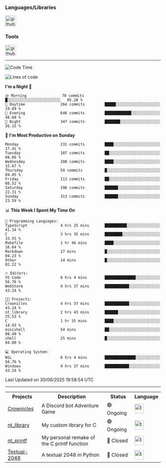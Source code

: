 <div>
    <h3>Languages/Libraries</h3>
    <img alt="github-chart" src="https://skillicons.dev/icons?i=c,py,js,ts,discordjs,html,css,md,bash" height="35px">
</div>
<div>
    <h3>Tools</h3>
    <img alt="github-chart" src="https://skillicons.dev/icons?i=discord,git,github,gitlab,vscode,webstorm,pycharm,ubuntu,pnpm,nodejs,docker" height="35px">
</div>

---
<!--START_SECTION:waka-->
![Code Time](http://img.shields.io/badge/Code%20Time-253%20hrs%202%20mins-blue)

![Lines of code](https://img.shields.io/badge/From%20Hello%20World%20I%27ve%20Written-68.1%20thousand%20lines%20of%20code-blue)

**I'm a Night 🦉** 

```text
🌞 Morning                70 commits          █░░░░░░░░░░░░░░░░░░░░░░░░   05.28 % 
🌆 Daytime                264 commits         █████░░░░░░░░░░░░░░░░░░░░   19.89 % 
🌃 Evening                646 commits         ████████████░░░░░░░░░░░░░   48.68 % 
🌙 Night                  347 commits         ███████░░░░░░░░░░░░░░░░░░   26.15 % 
```
📅 **I'm Most Productive on Sunday** 

```text
Monday                   231 commits         ████░░░░░░░░░░░░░░░░░░░░░   17.41 % 
Tuesday                  107 commits         ██░░░░░░░░░░░░░░░░░░░░░░░   08.06 % 
Wednesday                208 commits         ████░░░░░░░░░░░░░░░░░░░░░   15.67 % 
Thursday                 59 commits          █░░░░░░░░░░░░░░░░░░░░░░░░   04.45 % 
Friday                   113 commits         ██░░░░░░░░░░░░░░░░░░░░░░░   08.52 % 
Saturday                 296 commits         ██████░░░░░░░░░░░░░░░░░░░   22.31 % 
Sunday                   313 commits         ██████░░░░░░░░░░░░░░░░░░░   23.59 % 
```


📊 **This Week I Spent My Time On** 

```text
💬 Programming Languages: 
TypeScript               4 hrs 25 mins       ██████████░░░░░░░░░░░░░░░   41.34 % 
C                        3 hrs 35 mins       ████████░░░░░░░░░░░░░░░░░   33.55 % 
Makefile                 1 hr 46 mins        ████░░░░░░░░░░░░░░░░░░░░░   16.64 % 
Markdown                 27 mins             █░░░░░░░░░░░░░░░░░░░░░░░░   04.23 % 
Other                    14 mins             █░░░░░░░░░░░░░░░░░░░░░░░░   02.22 % 

🔥 Editors: 
VS Code                  6 hrs 4 mins        ██████████████░░░░░░░░░░░   56.76 % 
WebStorm                 4 hrs 37 mins       ███████████░░░░░░░░░░░░░░   43.24 % 

🐱‍💻 Projects: 
Crownicles               4 hrs 37 mins       ███████████░░░░░░░░░░░░░░   43.24 % 
nt_library               2 hrs 43 mins       ██████░░░░░░░░░░░░░░░░░░░   25.53 % 
C                        1 hr 35 mins        ████░░░░░░░░░░░░░░░░░░░░░   14.93 % 
minishell                54 mins             ██░░░░░░░░░░░░░░░░░░░░░░░   08.49 % 
shell                    25 mins             █░░░░░░░░░░░░░░░░░░░░░░░░   04.00 % 

💻 Operating System: 
WSL                      6 hrs 4 mins        ██████████████░░░░░░░░░░░   56.76 % 
Windows                  4 hrs 37 mins       ███████████░░░░░░░░░░░░░░   43.24 % 
```


 Last Updated on 30/06/2025 19:58:54 UTC
<!--END_SECTION:waka-->

---
<table>
    <tr>
        <th>Projects</th>
        <th>Description</th>
        <th>Status</th>
        <th>Language</th>
    </tr>
    <tr>
        <td>
            <a href="https://github.com/Crownicles/Crownicles">Crownicles</a>
        </td>
        <td>
            A Discord bot Adventure Game
        </td>
        <td>
            🟢 Ongoing
        </td>
        <td>
            <img alt="ts icon" src="https://skillicons.dev/icons?i=ts" height="30px">
        </td>
    </tr>
    <tr>
        <td>
            <a href="https://github.com/Ntalcme/nt_library">nt_library</a>
        </td>
        <td>
            My custom library for C
        </td>
        <td>
            🟢 Ongoing
        </td>
        <td>
            <img alt="ts icon" src="https://skillicons.dev/icons?i=c" height="30px">
        </td>
    <tr>
        <td>
            <a href="https://github.com/Ntalcme/nt_printf">nt_printf</a>
        </td>
        <td>
             My personal remake of the C printf function 
        </td>
        <td>
            🔴 Closed
        </td>
        <td>
            <img alt="ts icon" src="https://skillicons.dev/icons?i=c" height="30px">
        </td>
    </tr>
    <tr>
        <td>
            <a href="https://github.com/Ntalcme/Textual-2048">Textual-2048</a>
        </td>
        <td>
             A textual 2048 in Python
        </td>
        <td>
            🔴 Closed
        </td>
        <td>
            <img alt="ts icon" src="https://skillicons.dev/icons?i=py" height="30px">
        </td>
    </tr>
</table>
